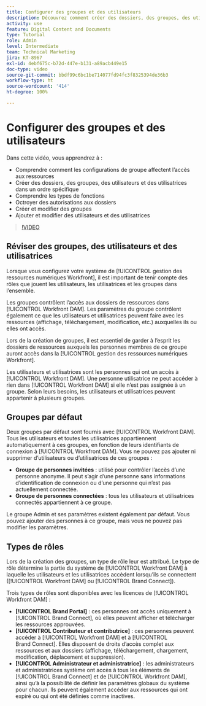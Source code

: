 ```yaml
---
title: Configurer des groupes et des utilisateurs
description: Découvrez comment créer des dossiers, des groupes, des utilisateurs et des utilisatrices dans [!UICONTROL Workfront DAM]. Comprenez les types de fonctions et accordez des autorisations aux dossiers.
activity: use
feature: Digital Content and Documents
type: Tutorial
role: Admin
level: Intermediate
team: Technical Marketing
jira: KT-8967
exl-id: 4ebf675c-b72d-447e-b131-a89acb449e15
doc-type: video
source-git-commit: bbdf99c6bc1be714077fd94fc3f8325394de36b3
workflow-type: ht
source-wordcount: '414'
ht-degree: 100%

---
```


# Configurer des groupes et des utilisateurs

Dans cette vidéo, vous apprendrez à :

* Comprendre comment les configurations de groupe affectent l’accès aux ressources
* Créer des dossiers, des groupes, des utilisateurs et des utilisatrices dans un ordre spécifique
* Comprendre les types de fonctions
* Octroyer des autorisations aux dossiers
* Créer et modifier des groupes
* Ajouter et modifier des utilisateurs et des utilisatrices

>[!VIDEO](https://video.tv.adobe.com/v/3414467/?quality=12&learn=on&enablevpops=1&captions=fre_fr)

## Réviser des groupes, des utilisateurs et des utilisatrices

Lorsque vous configurez votre système de [!UICONTROL gestion des ressources numériques Workfront], il est important de tenir compte des rôles que jouent les utilisateurs, les utilisatrices et les groupes dans l’ensemble.

Les groupes contrôlent l’accès aux dossiers de ressources dans [!UICONTROL Workfront DAM]. Les paramètres du groupe contrôlent également ce que les utilisateurs et utilisatrices peuvent faire avec les ressources (affichage, téléchargement, modification, etc.) auxquelles ils ou elles ont accès.

Lors de la création de groupes, il est essentiel de garder à l’esprit les dossiers de ressources auxquels les personnes membres de ce groupe auront accès dans la [!UICONTROL gestion des ressources numériques Workfront].

Les utilisateurs et utilisatrices sont les personnes qui ont un accès à [!UICONTROL Workfront DAM]. Une personne utilisatrice ne peut accéder à rien dans [!UICONTROL Workfront DAM] si elle n’est pas assignée à un groupe. Selon leurs besoins, les utilisateurs et utilisatrices peuvent appartenir à plusieurs groupes.

## Groupes par défaut

Deux groupes par défaut sont fournis avec [!UICONTROL Workfront DAM]. Tous les utilisateurs et toutes les utilisatrices appartiennent automatiquement à ces groupes, en fonction de leurs identifiants de connexion à [!UICONTROL Workfront DAM]. Vous ne pouvez pas ajouter ni supprimer d’utilisateurs ou d’utilisatrices de ces groupes :

* **Groupe de personnes invitées** : utilisé pour contrôler l’accès d’une personne anonyme. Il peut s’agir d’une personne sans informations d’identification de connexion ou d’une personne qui n’est pas actuellement connectée.
* **Groupe de personnes connectées** : tous les utilisateurs et utilisatrices connectés appartiennent à ce groupe.

Le groupe Admin et ses paramètres existent également par défaut. Vous pouvez ajouter des personnes à ce groupe, mais vous ne pouvez pas modifier les paramètres.

## Types de rôles

Lors de la création des groupes, un type de rôle leur est attribué. Le type de rôle détermine la partie du système de [!UICONTROL Workfront DAM] à laquelle les utilisateurs et les utilisatrices accèdent lorsqu’ils se connectent ([!UICONTROL Workfront DAM] ou [!UICONTROL Brand Connect]).

Trois types de rôles sont disponibles avec les licences de [!UICONTROL Workfront DAM] :

* **[!UICONTROL Brand Portal]** : ces personnes ont accès uniquement à [!UICONTROL Brand Connect], où elles peuvent afficher et télécharger les ressources approuvées.
* **[!UICONTROL Contributeur et contributrice]** : ces personnes peuvent accéder à [!UICONTROL Workfront DAM] et à [!UICONTROL Brand Connect]. Elles disposent de droits d’accès complet aux ressources et aux dossiers (affichage, téléchargement, chargement, modification, déplacement et suppression).
* **[!UICONTROL Administrateur et administratrice]** : les administrateurs et administratrices système ont accès à tous les éléments de [!UICONTROL Brand Connect] et de [!UICONTROL Workfront DAM], ainsi qu’à la possibilité de définir les paramètres globaux du système pour chacun. Ils peuvent également accéder aux ressources qui ont expiré ou qui ont été définies comme inactives.

<!-- 
Learn more graphic & documentation article link, below
* Understanding the difference between Workfront licenses and Workfront DAM role types
* -->
